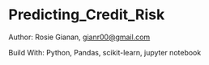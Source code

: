 # Predicting_Credit_Risk

Author: Rosie Gianan, gianr00@gmail.com

Build With: Python, Pandas, scikit-learn, jupyter notebook 
